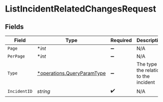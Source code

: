# ListIncidentRelatedChangesRequest


## Fields

| Field                                                                   | Type                                                                    | Required                                                                | Description                                                             |
| ----------------------------------------------------------------------- | ----------------------------------------------------------------------- | ----------------------------------------------------------------------- | ----------------------------------------------------------------------- |
| `Page`                                                                  | **int*                                                                  | :heavy_minus_sign:                                                      | N/A                                                                     |
| `PerPage`                                                               | **int*                                                                  | :heavy_minus_sign:                                                      | N/A                                                                     |
| `Type`                                                                  | [*operations.QueryParamType](../../models/operations/queryparamtype.md) | :heavy_minus_sign:                                                      | The type of the relation to the incident                                |
| `IncidentID`                                                            | *string*                                                                | :heavy_check_mark:                                                      | N/A                                                                     |